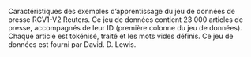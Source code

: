 Caractéristiques des exemples d’apprentissage du jeu de données de presse RCV1-V2 Reuters. Ce jeu de données contient 23 000 articles de presse, accompagnés de leur ID (première colonne du jeu de données). Chaque article est tokénisé, traité et les mots vides définis. Ce jeu de données est fourni par David. D. Lewis.

<!---HONumber=August15_HO6-->